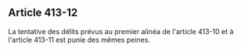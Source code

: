 Article 413-12
----
La tentative des délits prévus au premier alinéa de l'article 413-10 et à
l'article 413-11 est punie des mêmes peines.
